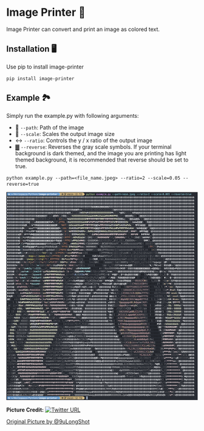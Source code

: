 # Image Printer 🌈

Image Printer can convert and print an image as colored text.


## Installation 🖥
Use pip to install image-printer

```shell
pip install image-printer
```

## Example 🏞

Simply run the example.py with following arguments:

- 🗾 `--path`: Path of the image
- 🔎 `--scale`: Scales the output image size
- ↔ `--ratio`: Controls the y / x ratio of the output image
- ▓ `--reverse`: Reverses the gray scale symbols. If your terminal background is dark themed, and the image you are printing has light themed background, it is recommended that reverse should be set to true.

```shell
python example.py --path=<file_name.jpeg> --ratio=2 --scale=0.05 --reverse=true
```

![Example](https://github.com/Zzznorlax/image-printer/blob/main/nene_output.png "Example output of a seal nenechi image")

**Picture Credit:** [![Twitter URL](https://img.shields.io/twitter/url/https/twitter.com/bukotsunikki.svg?style=social&label=%20%409uLongShot)](https://twitter.com/9uLongShot)

[Original Picture by @9uLongShot](https://twitter.com/9uLongShot/status/1354056153500536839?s=20)
